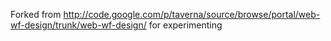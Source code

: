 Forked from http://code.google.com/p/taverna/source/browse/portal/web-wf-design/trunk/web-wf-design/ for experimenting
